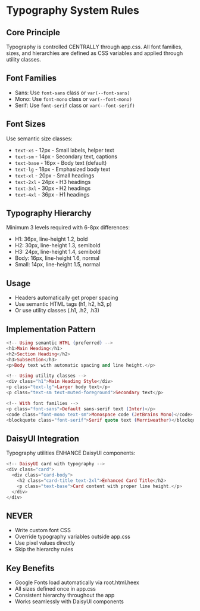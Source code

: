 # Typography System Rules

## Core Principle
Typography is controlled CENTRALLY through app.css. All font families, sizes, and hierarchies are defined as CSS variables and applied through utility classes.

## Font Families
- Sans: Use `font-sans` class or `var(--font-sans)`
- Mono: Use `font-mono` class or `var(--font-mono)`
- Serif: Use `font-serif` class or `var(--font-serif)`

## Font Sizes
Use semantic size classes:
- `text-xs` - 12px - Small labels, helper text
- `text-sm` - 14px - Secondary text, captions
- `text-base` - 16px - Body text (default)
- `text-lg` - 18px - Emphasized body text
- `text-xl` - 20px - Small headings
- `text-2xl` - 24px - H3 headings
- `text-3xl` - 30px - H2 headings
- `text-4xl` - 36px - H1 headings

## Typography Hierarchy
Minimum 3 levels required with 6-8px differences:
- H1: 36px, line-height 1.2, bold
- H2: 30px, line-height 1.3, semibold
- H3: 24px, line-height 1.4, semibold
- Body: 16px, line-height 1.6, normal
- Small: 14px, line-height 1.5, normal

## Usage
- Headers automatically get proper spacing
- Use semantic HTML tags (h1, h2, h3, p)
- Or use utility classes (.h1, .h2, .h3)

## Implementation Pattern
```heex
<!-- Using semantic HTML (preferred) -->
<h1>Main Heading</h1>
<h2>Section Heading</h2>
<h3>Subsection</h3>
<p>Body text with automatic spacing and line height.</p>

<!-- Using utility classes -->
<div class="h1">Main Heading Style</div>
<p class="text-lg">Larger body text</p>
<p class="text-sm text-muted-foreground">Secondary text</p>

<!-- With font families -->
<p class="font-sans">Default sans-serif text (Inter)</p>
<code class="font-mono text-sm">Monospace code (JetBrains Mono)</code>
<blockquote class="font-serif">Serif quote text (Merriweather)</blockquote>
```

## DaisyUI Integration
Typography utilities ENHANCE DaisyUI components:
```heex
<!-- DaisyUI card with typography -->
<div class="card">
  <div class="card-body">
    <h2 class="card-title text-2xl">Enhanced Card Title</h2>
    <p class="text-base">Card content with proper line height.</p>
  </div>
</div>
```

## NEVER
- Write custom font CSS
- Override typography variables outside app.css
- Use pixel values directly
- Skip the hierarchy rules

## Key Benefits
- Google Fonts load automatically via root.html.heex
- All sizes defined once in app.css
- Consistent hierarchy throughout the app
- Works seamlessly with DaisyUI components